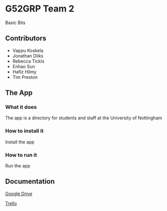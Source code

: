 # G52GRP Team 2
Basic Bits
## Contributors
* Vappu Koskela
* Jonathan Dilks
* Rebecca Tickls
* Enhao Sun
* Hafiz Hilmy
* Tim Preston
## The App
### What it does
The app is a directory for students and staff at the University of Nottingham
### How to install it
Install the app
### How to run it
Run the app
## Documentation
[Google Drive](https://drive.google.com/open?id=0B8-FRJi6a-iUUm1HV3RTNTl0VXM)

[Trello](https://trello.com/b/2CuhjMZ2)